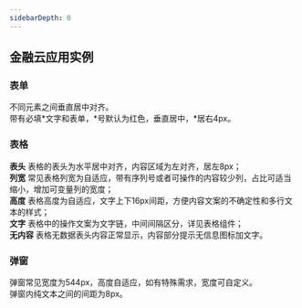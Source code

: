 ```yaml
---
sidebarDepth: 0
---
```

## 金融云应用实例  

### 表单
不同元素之间垂直居中对齐。            
带有必填*文字和表单，*号默认为红色，垂直居中，*居右4px。          

### 表格
**表头** 表格的表头为水平居中对齐，内容区域为左对齐，居左8px；             
**列宽** 常见表格列宽为自适应，带有序列号或者可操作的内容较少列，占比可适当缩小，增加可变量列的宽度；           
**高度** 表格高度为自适应，文字上下16px间距，方便内容文案的不确定性和多行文本的样式；       
**文字** 表格中的操作文案为文字链，中间间隔区分，详见表格组件；     
**无内容** 表格无数据表头内容正常显示，内容部分提示无信息图标加文字。       

### 弹窗
弹窗常见宽度为544px，高度自适应，如有特殊需求，宽度可自定义。          
弹窗内纯文本之间的间距为8px。         
